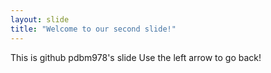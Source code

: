 ```yaml
---
layout: slide
title: "Welcome to our second slide!"
---
```

This is github pdbm978's slide
Use the left arrow to go back!
